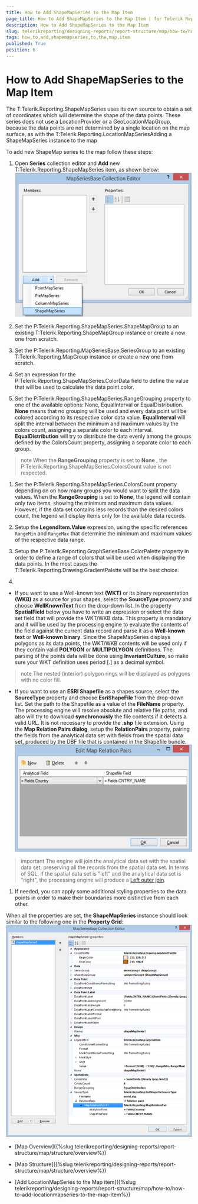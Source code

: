 ```yaml
---
title: How to Add ShapeMapSeries to the Map Item
page_title: How to Add ShapeMapSeries to the Map Item | for Telerik Reporting Documentation
description: How to Add ShapeMapSeries to the Map Item
slug: telerikreporting/designing-reports/report-structure/map/how-to/how-to-add-shapemapseries-to-the-map-item
tags: how,to,add,shapemapseries,to,the,map,item
published: True
position: 6
---
```


# How to Add ShapeMapSeries to the Map Item



The T:Telerik.Reporting.ShapeMapSeries uses its own source to obtain a set of coordinates which will
        determine the shape of the data points. These series does not use a LocationProvider or a GeoLocationMapGroup, because the data points
        are not determined by a single location on the map surface, as with the T:Telerik.Reporting.LocationMapSeriesAdding a ShapeMapSeries instance to the map

To add new ShapeMap series to the map follow these steps:
        

1. Open __Series__ collection editor and __Add__ new
              T:Telerik.Reporting.ShapeMapSeries item, as shown below:
            ![Choropleth Add Shape Map Series](images/Map/Choropleth/Choropleth_AddShapeMapSeries.png)

1. Set the P:Telerik.Reporting.ShapeMapSeries.ShapeMapGroup to an existing
              T:Telerik.Reporting.ShapeMapGroup instance or create a new one from scratch.
            

1. Set the P:Telerik.Reporting.MapSeriesBase.SeriesGroup to an existing
              T:Telerik.Reporting.MapGroup instance or create a new one from scratch.
            

1. Set an expression for the P:Telerik.Reporting.ShapeMapSeries.ColorData field to define the value
              that will be used to calculate the data point color.
            

1. Set the P:Telerik.Reporting.ShapeMapSeries.RangeGrouping property to one of the available options:
              None, EqualInterval or EqualDistribution.
              __None__ means that no grouping will be used and every data point will be colored according to its respective color data value.
              __EqualInterval__ will split the interval between the minimum and maximum values by the colors count, assigning a separate color to each interval.
              __EqualDistribution__ will try to distribute the data evenly among the groups defined by the ColorsCount property, assigning a separate color to each group.
            

>note When the  __RangeGrouping__  property is set to  __None__ ,                the P:Telerik.Reporting.ShapeMapSeries.ColorsCount value is not respected.              


1. Set the P:Telerik.Reporting.ShapeMapSeries.ColorsCount property depending on on how many groups
              you would want to split the data values. When the __RangeGrouping__ is set to __None__, the legend
              will contain only two items, showing the minimum and maximum data values. However, if the data set contains less records than the desired
              colors count, the legend will display items only for the available data records.              
            

1. Setup the __LegendItem.Value__ expression, using the specific references `RangeMin` and
              `RangeMax` that determine the minimum and maximum values of the respective data range.
            

1. Setup the P:Telerik.Reporting.GraphSeriesBase.ColorPalette property in order to define a range of
              colors that will be used when displaying the data points. In the most cases the
              T:Telerik.Reporting.Drawing.GradientPalette will be the best choice.
            

1. 

* If you want to use a Well-known text __(WKT)__ or its binary representation __(WKB)__
                  as a source for your shapes, select the __SourceType__ property and choose __WellKnownText__
                  from the drop-down list. In the property __SpatialField__ below you have to write an expression or select the data set
                  field that will provide the WKT/WKB data. This property is mandatory and it will be used by the processing engine to evaluate
                  the contents of the field against the current data record and parse it as a __Well-known text__ or
                  __Well-known binary__. Since the ShapeMapSeries displays polygons as its data points, the WKT/WKB contents will be used
                  only if they contain valid __POLYGON__ or __MULTIPOLYGON__ definitions. 
                  The parsing of the points data will be done using __InvariantCulture__, so make sure your WKT definition uses period [.] as
                  a decimal symbol.
                

>note The nested (interior) polygon rings will be displayed as polygons with no color fill.                  


* If you want to use an __ESRI Shapefile__ as a shapes source, select the __SourceType__ property and
                  choose __EsriShapeFile__ from the drop-down list.
                Set the path to the Shapefile as a value of the __FileName__ property. The processing engine will resolve
                  absolute and relative file paths, and also will try to download __synchronously__ the file contents
                  if it detects a valid URL. It is not necessary to provide the __.shp__ file extension.
                Using the __Map Relation Pairs dialog__, setup the __RelationPairs__ property, pairing the fields 
                  from the analytical data set with fields from the spatial data set, produced by the DBF file that is contained in the Shapefile bundle.
                ![Choropleth Map Relation Pairs Dialog](images/Map/Choropleth/Choropleth_MapRelationPairsDialog.png)

>important The engine will join the analytical data set with the spatial data set, preserving all the records from the spatial data set.                    In terms of SQL, if the spatial data set is "left" and the analytical data set is "right", the processing engine will produce a                    [Left outer join](http://en.wikipedia.org/wiki/Join_(SQL)#Left_outer_join).                  


1. If needed, you can apply some additional styling properties to the data points in order to make their boundaries more distinctive from each other.
            

When all the properties are set, the __ShapeMapSeries__ instance should look similar to the following one in the
          __Property Grid__:
        ![Choropleth Shape Map Series Layout In Property Grid](images/Map/Choropleth/Choropleth_ShapeMapSeries_LayoutInPropertyGrid.png)

 * [Map Overview]({%slug telerikreporting/designing-reports/report-structure/map/structure/overview%})

 * [Map Structure]({%slug telerikreporting/designing-reports/report-structure/map/structure/overview%})

 * [Add LocationMapSeries to the Map item]({%slug telerikreporting/designing-reports/report-structure/map/how-to/how-to-add-locationmapseries-to-the-map-item%})
